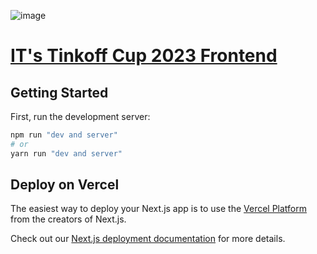 ![image](https://user-images.githubusercontent.com/40830361/232586736-fce05b28-e7d0-417f-b88c-f503841e5a16.png)

# [IT's Tinkoff Cup 2023 Frontend](https://www.tinkoff.ru/solutioncup/frontend/)
## Getting Started

First, run the development server:

```bash
npm run "dev and server"
# or
yarn run "dev and server"
```

## Deploy on Vercel

The easiest way to deploy your Next.js app is to use the [Vercel Platform](https://vercel.com/new?utm_medium=default-template&filter=next.js&utm_source=create-next-app&utm_campaign=create-next-app-readme) from the creators of Next.js.

Check out our [Next.js deployment documentation](https://nextjs.org/docs/deployment) for more details.
